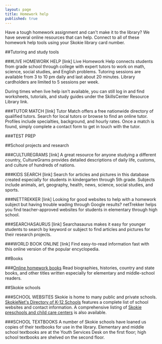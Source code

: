 ```yaml
---
layout: page
title: Homework help
published: true
---
```


Have a tough homework assignment and can't make it to the library? We have several online resources that can help. Connect to all of these homework help tools using your Skokie library card number.

##Tutoring and study tools

###LIVE HOMEWORK HELP [link]
Live Homework Help connects students from grade school through college with expert tutors to work on math, science, social studies, and English problems. Tutoring sessions are available from 3 to 10 pm daily and last about 20 minutes. Library cardholders are limited to 5 sessions per week. 

During times when live help isn't available, you can still log in and find worksheets, tutorials, and study guides under the SkillsCenter Resource Library link.

###TUTOR MATCH [link]
Tutor Match offers a free nationwide directory of qualified tutors. Search for local tutors or browse to find an online tutor. Profiles include specialties, background, and hourly rates. Once a match is found, simply complete a contact form to get in touch with the tutor.

###TEST PREP

##School projects and research

###CULTUREGRAMS [link]
A great resource for anyone studying a different country, CultureGrams provides detailed descriptions of daily life, customs, and culture of hundreds of nations.

###KIDS SEARCH [link]
Search for articles and pictures in this database created especially for students in kindergarten through 5th grade. Subjects include animals, art, geography, health, news, science, social studies, and sports.

###NETTREKKER [link]
Looking for good websites to help with a homework subject but having trouble wading through Google results? netTrekker helps you find teacher-approved websites for students in elementary through high school.

###SEARCHASAURUS [link]
Searchasaurus makes it easy for younger students to search by keyword or subject to find articles and pictures for their research projects.

###WORLD BOOK ONLINE [link]
Find easy-to-read information fast with this online version of the popular encyclopedia.

##Books

###[Online homework books](http://encore.skokielibrary.info/iii/encore/search/C__S%28%28Marshall%20Cavendish%20ebooks%29%20%7C%20%28abdo%20digital%29%20%7C%20%28Marshall%20Cavendish%20ebooks%29%20%7C%20%28my%20capstone%20library%29%29%20f%3Ae__Orightresult__U?lang=eng&suite=beta)
Read biographies, histories, country and state books, and other titles written especially for elementary and middle-school readers.

##Skokie schools

###SCHOOL WEBSITES
Skokie is home to many public and private schools. [SkokieNet's Directory of K-12 Schools](#) features a complete list of school websites and contact information. A comprehensive listing of  [Skokie preschools and child care centers](#) is also available.

###SCHOOL TEXTBOOKS
A number of Skokie schools have loaned us copies of their textbooks for use in the library. Elementary and middle school textbooks are at the Youth Services Desk on the first floor; high school textbooks are shelved on the second floor.
